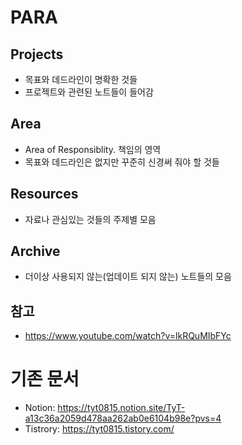 # PARA
## Projects
- 목표와 데드라인이 명확한 것들
- 프로젝트와 관련된 노트들이 들어감
## Area
- Area of Responsiblity. 책임의 영역
- 목표와 데드라인은 없지만 꾸준히 신경써 줘야 할 것들
## Resources
- 자료나 관심있는 것들의 주제별 모음
## Archive
- 더이상 사용되지 않는(업데이트 되지 않는) 노트들의 모음

## 참고
- https://www.youtube.com/watch?v=lkRQuMIbFYc

# 기존 문서
- Notion: https://tyt0815.notion.site/TyT-a13c36a2059d478aa262ab0e6104b98e?pvs=4
- Tistrory: https://tyt0815.tistory.com/